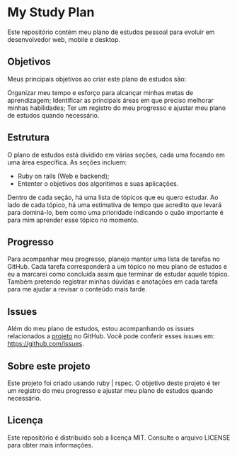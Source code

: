 # My Study Plan
Este repositório contém meu plano de estudos pessoal para evoluir em desenvolvedor web, mobile e desktop.

## Objetivos
Meus principais objetivos ao criar este plano de estudos são:

Organizar meu tempo e esforço para alcançar minhas metas de aprendizagem;
Identificar as principais áreas em que preciso melhorar minhas habilidades;
Ter um registro do meu progresso e ajustar meu plano de estudos quando necessário.

## Estrutura
O plano de estudos está dividido em várias seções, cada uma focando em uma área específica. As seções incluem:

- Ruby on rails (Web e backend);
- Ententer o objetivos dos algoritimos e suas aplicações.

Dentro de cada seção, há uma lista de tópicos que eu quero estudar. Ao lado de cada tópico, há uma estimativa de tempo que acredito que levará para dominá-lo, bem como uma prioridade indicando o quão importante é para mim aprender esse tópico no momento.

## Progresso
Para acompanhar meu progresso, planejo manter uma lista de tarefas no GitHub. Cada tarefa corresponderá a um tópico no meu plano de estudos e eu a marcarei como concluída assim que terminar de estudar aquele tópico. Também pretendo registrar minhas dúvidas e anotações em cada tarefa para me ajudar a revisar o conteúdo mais tarde.

## Issues
Além do meu plano de estudos, estou acompanhando os issues relacionados a [projeto](https://github.com/users/eskokado/projects/5/views/1) no GitHub. Você pode conferir esses issues em: https://github.com/issues.

## Sobre este projeto
Este projeto foi criado usando ruby | rspec. O objetivo deste projeto é ter um registro do meu progresso e ajustar meu plano de estudos quando necessário.

## Licença
Este repositório é distribuído sob a licença MIT. Consulte o arquivo LICENSE para obter mais informações.
